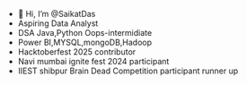 - 👋 Hi, I’m @SaikatDas
- Aspiring Data Analyst
- DSA Java,Python Oops-intermidiate
- Power BI,MYSQL,mongoDB,Hadoop
- Hacktoberfest 2025 contributor
- Navi mumbai ignite fest 2024 participant
-   IIEST shibpur Brain Dead Competition participant runner up 

<!---
SaikatDash/SaikatDash is a ✨ special ✨ repository because its `README.md` (this file) appears on your GitHub profile.
You can click the Preview link to take a look at your changes.
--->

